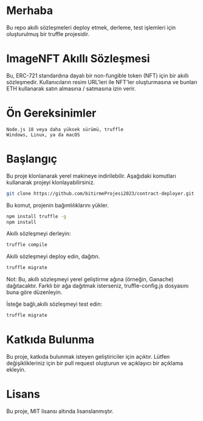 
# Merhaba

Bu repo akıllı sözleşmeleri deploy etmek, derleme, test işlemleri için oluşturulmuş bir truffle projesidir.

# ImageNFT Akıllı Sözleşmesi

Bu, ERC-721 standardına dayalı bir non-fungible token (NFT) için bir akıllı sözleşmedir. Kullanıcıların resim URL'leri ile NFT'ler oluşturmasına ve bunları ETH kullanarak satın almasına / satmasına izin verir.

# Ön Gereksinimler

    Node.js 18 veya daha yüksek sürümü, truffle
    Windows, Linux, ya da macOS

# Başlangıç

Bu proje klonlanarak yerel makineye indirilebilir. Aşağıdaki komutları kullanarak projeyi klonlayabilirsiniz.

```bash
git clone https://github.com/bitirmeProjesi2023/contract-deployer.git
```

Bu komut, projenin bağımlılıklarını yükler.

```bash
npm install truffle -g
npm install
```

Akıllı sözleşmeyi derleyin:

```bash
truffle compile
```

Akıllı sözleşmeyi deploy edin, dağıtın.

```bash
truffle migrate
```

Not: Bu, akıllı sözleşmeyi yerel geliştirme ağına (örneğin, Ganache) dağıtacaktır. Farklı bir ağa dağıtmak isterseniz, truffle-config.js dosyasını buna göre düzenleyin.

İsteğe bağlı,akıllı sözleşmeyi test edin:

```bash
truffle migrate
```

# Katkıda Bulunma

Bu proje, katkıda bulunmak isteyen geliştiriciler için açıktır. Lütfen değişiklikleriniz için bir pull request oluşturun ve açıklayıcı bir açıklama ekleyin.

# Lisans

Bu proje, MIT lisansı altında lisanslanmıştır.
